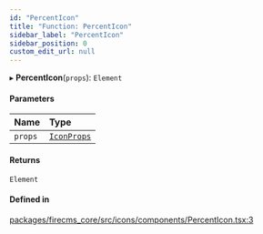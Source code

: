 ```yaml
---
id: "PercentIcon"
title: "Function: PercentIcon"
sidebar_label: "PercentIcon"
sidebar_position: 0
custom_edit_url: null
---
```


▸ **PercentIcon**(`props`): `Element`

#### Parameters

| Name | Type |
| :------ | :------ |
| `props` | [`IconProps`](../types/IconProps.md) |

#### Returns

`Element`

#### Defined in

[packages/firecms_core/src/icons/components/PercentIcon.tsx:3](https://github.com/FireCMSco/firecms/blob/d45f3739/packages/firecms_core/src/icons/components/PercentIcon.tsx#L3)
